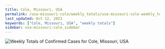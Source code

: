 ```yaml
---
title: Cole, Missouri, USA
permalink: /usa-missouri-cole/weekly_totals/usa-missouri-cole-weekly_totals.html
last_updated: Oct 12, 2021
keywords: ["Cole, Missouri, USA", "weekly totals"]
sidebar: usa-missouri-cole_sidebar
---
```


![Weekly Totals of Confirmed Cases for Cole, Missouri, USA](/covid_tracker/images/graphs/usa-missouri-cole-weekly_totals_graph.png)
